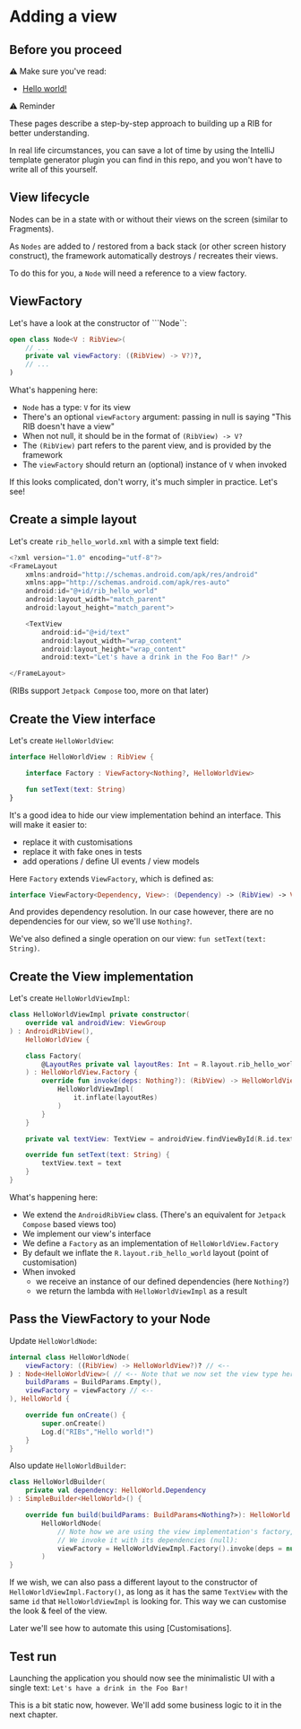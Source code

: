 # Adding a view

## Before you proceed

⚠️ Make sure you've read:
- [Hello world!](helloworld.md)

⚠️ Reminder

These pages describe a step-by-step approach to building up a RIB for better understanding. 

In real life circumstances, you can save a lot of time by using the IntelliJ template generator plugin you can find in this repo, and you won't have to write all of this yourself.

## View lifecycle

Nodes can be in a state with or without their views on the screen (similar to Fragments).

As ```Nodes``` are added to / restored from a back stack (or other screen history construct), the framework automatically destroys / recreates their views.

To do this for you, a ```Node``` will need a reference to a view factory.


## ViewFactory

Let's have a look at the constructor of ```Node``:

```kotlin
open class Node<V : RibView>(
    // ...
    private val viewFactory: ((RibView) -> V?)?,
    // ...
)
```

What's happening here:
- ```Node``` has a type: ```V``` for its view
- There's an optional ```viewFactory``` argument: passing in null is saying "This RIB doesn't have a view"
- When not null, it should be in the format of ```(RibView) -> V?```
- The ```(RibView)``` part refers to the parent view, and is provided by the framework
- The ```viewFactory``` should return an (optional) instance of ```V``` when invoked

If this looks complicated, don't worry, it's much simpler in practice. Let's see!

## Create a simple layout

Let's create ```rib_hello_world.xml``` with a simple text field:

```kotlin
<?xml version="1.0" encoding="utf-8"?>
<FrameLayout
    xmlns:android="http://schemas.android.com/apk/res/android"
    xmlns:app="http://schemas.android.com/apk/res-auto"
    android:id="@+id/rib_hello_world"
    android:layout_width="match_parent"
    android:layout_height="match_parent">

    <TextView
        android:id="@+id/text"
        android:layout_width="wrap_content"
        android:layout_height="wrap_content"
        android:text="Let's have a drink in the Foo Bar!" />

</FrameLayout>
```

(RIBs support ```Jetpack Compose``` too, more on that later)

## Create the View interface

Let's create ```HelloWorldView```:

```kotlin
interface HelloWorldView : RibView {

    interface Factory : ViewFactory<Nothing?, HelloWorldView>

	fun setText(text: String)
}
```

It's a good idea to hide our view implementation behind an interface. This will make it easier to:
- replace it with customisations
- replace it with fake ones in tests
- add operations / define UI events / view models


Here ```Factory``` extends ```ViewFactory```, which is defined as:

```kotlin
interface ViewFactory<Dependency, View>: (Dependency) -> (RibView) -> View
```

And provides dependency resolution. In our case however, there are no dependencies for our view, so we'll use ```Nothing?```.

We've also defined a single operation on our view: ```fun setText(text: String)```. 


## Create the View implementation

Let's create ```HelloWorldViewImpl```:

```kotlin
class HelloWorldViewImpl private constructor(
    override val androidView: ViewGroup
) : AndroidRibView(),
    HelloWorldView {

    class Factory(
        @LayoutRes private val layoutRes: Int = R.layout.rib_hello_world
    ) : HelloWorldView.Factory {
        override fun invoke(deps: Nothing?): (RibView) -> HelloWorldView = {
            HelloWorldViewImpl(
                it.inflate(layoutRes)
            )
        }
    }

    private val textView: TextView = androidView.findViewById(R.id.text)

    override fun setText(text: String) {
        textView.text = text
    }
}
```

What's happening here:
- We extend the ```AndroidRibView``` class. (There's an equivalent for ```Jetpack Compose``` based views too)
- We implement our view's interface
- We define a ```Factory``` as an implementation of ```HelloWorldView.Factory```
- By default we inflate the ```R.layout.rib_hello_world``` layout (point of customisation)
- When invoked
  - we receive an instance of our defined dependencies (here ```Nothing?```)
  - we return the lambda with ```HelloWorldViewImpl``` as a result


## Pass the ViewFactory to your Node

Update ```HelloWorldNode```:

```kotlin
internal class HelloWorldNode(
    viewFactory: ((RibView) -> HelloWorldView?)? // <-- 
) : Node<HelloWorldView>( // <-- Note that we now set the view type here
    buildParams = BuildParams.Empty(),
    viewFactory = viewFactory // <-- 
), HelloWorld {

    override fun onCreate() {
        super.onCreate()
        Log.d("RIBs","Hello world!")
    }
}
```

Also update ```HelloWorldBuilder```:

```kotlin
class HelloWorldBuilder(
    private val dependency: HelloWorld.Dependency
) : SimpleBuilder<HelloWorld>() {

    override fun build(buildParams: BuildParams<Nothing?>): HelloWorld =
        HelloWorldNode(
            // Note how we are using the view implementation's factory, not that of the interface!
            // We invoke it with its dependencies (null):
            viewFactory = HelloWorldViewImpl.Factory().invoke(deps = null)
        )
}
```

If we wish, we can also pass a different layout to the constructor of ```HelloWorldViewImpl.Factory()```, as long as it has the same ```TextView``` with the same ```id``` that ```HelloWorldViewImpl``` is looking for. This way we can customise the look & feel of the view.

Later we'll see how to automate this using [Customisations].


## Test run

Launching the application you should now see the minimalistic UI with a single text: ```Let's have a drink in the Foo Bar!```

This is a bit static now, however. We'll add some business logic to it in the next chapter.


